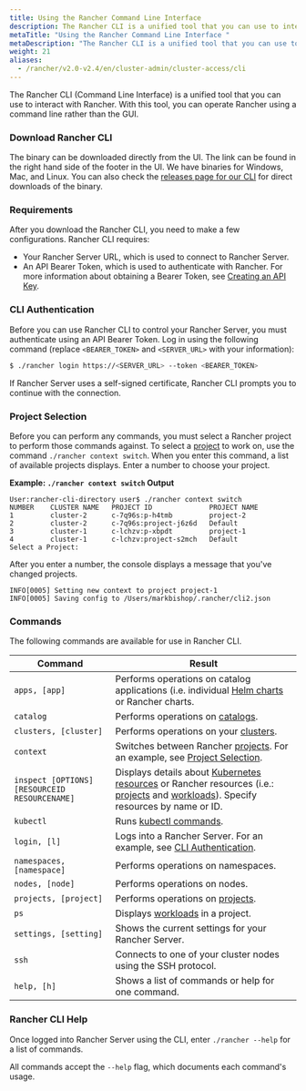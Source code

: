 ```yaml
---
title: Using the Rancher Command Line Interface 
description: The Rancher CLI is a unified tool that you can use to interact with Rancher. With it, you can operate Rancher using a command line interface rather than the GUI
metaTitle: "Using the Rancher Command Line Interface "
metaDescription: "The Rancher CLI is a unified tool that you can use to interact with Rancher. With it, you can operate Rancher using a command line interface rather than the GUI"
weight: 21
aliases:
  - /rancher/v2.0-v2.4/en/cluster-admin/cluster-access/cli
---
```


The Rancher CLI (Command Line Interface) is a unified tool that you can use to interact with Rancher. With this tool, you can operate Rancher using a command line rather than the GUI.

### Download Rancher CLI

The binary can be downloaded directly from the UI. The link can be found in the right hand side of the footer in the UI. We have binaries for Windows, Mac, and Linux. You can also check the [releases page for our CLI](https://github.com/rancher/cli/releases) for direct downloads of the binary.

### Requirements

After you download the Rancher CLI, you need to make a few configurations. Rancher CLI requires:

- Your Rancher Server URL, which is used to connect to Rancher Server.
- An API Bearer Token, which is used to authenticate with Rancher. For more information about obtaining a Bearer Token, see [Creating an API Key](./user-settings/api-keys.md).

### CLI Authentication

Before you can use Rancher CLI to control your Rancher Server, you must authenticate using an API Bearer Token. Log in using the following command (replace `<BEARER_TOKEN>` and `<SERVER_URL>` with your information):

```bash
$ ./rancher login https://<SERVER_URL> --token <BEARER_TOKEN>
```

If Rancher Server uses a self-signed certificate, Rancher CLI prompts you to continue with the connection.

### Project Selection

Before you can perform any commands, you must select a Rancher project to perform those commands against. To select a [project](./k8s-in-rancher/projects-and-namespaces.md) to work on, use the command `./rancher context switch`. When you enter this command, a list of available projects displays. Enter a number to choose your project.

**Example: `./rancher context switch` Output**
```
User:rancher-cli-directory user$ ./rancher context switch
NUMBER    CLUSTER NAME   PROJECT ID              PROJECT NAME   
1         cluster-2      c-7q96s:p-h4tmb         project-2      
2         cluster-2      c-7q96s:project-j6z6d   Default        
3         cluster-1      c-lchzv:p-xbpdt         project-1      
4         cluster-1      c-lchzv:project-s2mch   Default       
Select a Project:
```

After you enter a number, the console displays a message that you've changed projects.

```
INFO[0005] Setting new context to project project-1
INFO[0005] Saving config to /Users/markbishop/.rancher/cli2.json
```

### Commands

The following commands are available for use in Rancher CLI.

| Command  | Result  |
|---|---|
| `apps, [app]`  | Performs operations on catalog applications (i.e. individual [Helm charts](https://docs.helm.sh/developing_charts.md) or Rancher charts.  |
| `catalog`  | Performs operations on [catalogs](./catalog.md).  |
| `clusters, [cluster]`  | Performs operations on your [clusters](./cluster-provisioning.md).  |
| `context`  | Switches between Rancher [projects](./k8s-in-rancher/projects-and-namespaces.md). For an example, see [Project Selection](#project-selection).  |
| `inspect [OPTIONS] [RESOURCEID RESOURCENAME]`  | Displays details about [Kubernetes resources](https://kubernetes.io/docs/reference/kubectl/cheatsheet/#resource-types) or Rancher resources (i.e.: [projects](./k8s-in-rancher/projects-and-namespaces.md) and [workloads](./k8s-in-rancher/workloads.md)). Specify resources by name or ID.  |
| `kubectl`  |Runs [kubectl commands](https://kubernetes.io/docs/reference/kubectl/overview/#operations).   |
| `login, [l]`  | Logs into a Rancher Server. For an example, see [CLI Authentication](#cli-authentication).  |
| `namespaces, [namespace]`  |Performs operations on namespaces.   |
| `nodes, [node]`  |Performs operations on nodes.   |
| `projects, [project]`  | Performs operations on [projects](./k8s-in-rancher/projects-and-namespaces.md).  |
| `ps`  | Displays [workloads](./k8s-in-rancher/workloads) in a project.  |
| `settings, [setting]`  | Shows the current settings for your Rancher Server.  |
| `ssh`  | Connects to one of your cluster nodes using the SSH protocol.  |
| `help, [h]`  | Shows a list of commands or help for one command.  |


### Rancher CLI Help

Once logged into Rancher Server using the CLI, enter `./rancher --help` for a list of commands.

All commands accept the `--help` flag, which documents each command's usage.
